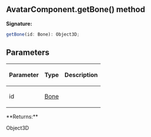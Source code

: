 
## AvatarComponent.getBone() method

**Signature:**

```typescript
getBone(id: Bone): Object3D;
```

## Parameters

<table><thead><tr><th>

Parameter


</th><th>

Type


</th><th>

Description


</th></tr></thead>
<tbody><tr><td>

id


</td><td>

[Bone](/reference/bone.md)


</td><td>


</td></tr>
</tbody></table>
**Returns:**

Object3D

